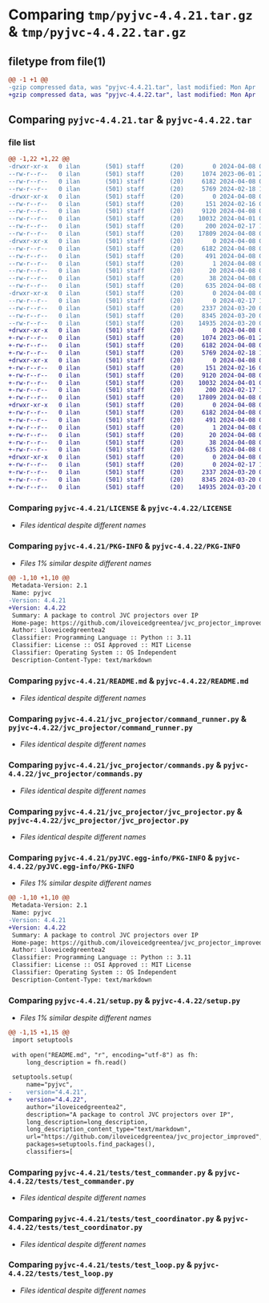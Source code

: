 # Comparing `tmp/pyjvc-4.4.21.tar.gz` & `tmp/pyjvc-4.4.22.tar.gz`

## filetype from file(1)

```diff
@@ -1 +1 @@
-gzip compressed data, was "pyjvc-4.4.21.tar", last modified: Mon Apr  8 00:35:32 2024, max compression
+gzip compressed data, was "pyjvc-4.4.22.tar", last modified: Mon Apr  8 00:53:20 2024, max compression
```

## Comparing `pyjvc-4.4.21.tar` & `pyjvc-4.4.22.tar`

### file list

```diff
@@ -1,22 +1,22 @@
-drwxr-xr-x   0 ilan       (501) staff       (20)        0 2024-04-08 00:35:32.471122 pyjvc-4.4.21/
--rw-r--r--   0 ilan       (501) staff       (20)     1074 2023-06-01 23:44:00.000000 pyjvc-4.4.21/LICENSE
--rw-r--r--   0 ilan       (501) staff       (20)     6182 2024-04-08 00:35:32.470905 pyjvc-4.4.21/PKG-INFO
--rw-r--r--   0 ilan       (501) staff       (20)     5769 2024-02-18 15:27:26.000000 pyjvc-4.4.21/README.md
-drwxr-xr-x   0 ilan       (501) staff       (20)        0 2024-04-08 00:35:32.468071 pyjvc-4.4.21/jvc_projector/
--rw-r--r--   0 ilan       (501) staff       (20)      151 2024-02-16 01:57:22.000000 pyjvc-4.4.21/jvc_projector/__init__.py
--rw-r--r--   0 ilan       (501) staff       (20)     9120 2024-04-08 00:14:11.000000 pyjvc-4.4.21/jvc_projector/command_runner.py
--rw-r--r--   0 ilan       (501) staff       (20)    10032 2024-04-01 00:26:47.000000 pyjvc-4.4.21/jvc_projector/commands.py
--rw-r--r--   0 ilan       (501) staff       (20)      200 2024-02-17 18:22:01.000000 pyjvc-4.4.21/jvc_projector/error_classes.py
--rw-r--r--   0 ilan       (501) staff       (20)    17809 2024-04-08 00:34:07.000000 pyjvc-4.4.21/jvc_projector/jvc_projector.py
-drwxr-xr-x   0 ilan       (501) staff       (20)        0 2024-04-08 00:35:32.470661 pyjvc-4.4.21/pyJVC.egg-info/
--rw-r--r--   0 ilan       (501) staff       (20)     6182 2024-04-08 00:35:32.000000 pyjvc-4.4.21/pyJVC.egg-info/PKG-INFO
--rw-r--r--   0 ilan       (501) staff       (20)      491 2024-04-08 00:35:32.000000 pyjvc-4.4.21/pyJVC.egg-info/SOURCES.txt
--rw-r--r--   0 ilan       (501) staff       (20)        1 2024-04-08 00:35:32.000000 pyjvc-4.4.21/pyJVC.egg-info/dependency_links.txt
--rw-r--r--   0 ilan       (501) staff       (20)       20 2024-04-08 00:35:32.000000 pyjvc-4.4.21/pyJVC.egg-info/top_level.txt
--rw-r--r--   0 ilan       (501) staff       (20)       38 2024-04-08 00:35:32.471168 pyjvc-4.4.21/setup.cfg
--rw-r--r--   0 ilan       (501) staff       (20)      635 2024-04-08 00:35:26.000000 pyjvc-4.4.21/setup.py
-drwxr-xr-x   0 ilan       (501) staff       (20)        0 2024-04-08 00:35:32.470344 pyjvc-4.4.21/tests/
--rw-r--r--   0 ilan       (501) staff       (20)        0 2024-02-17 16:27:53.000000 pyjvc-4.4.21/tests/__init__.py
--rw-r--r--   0 ilan       (501) staff       (20)     2337 2024-03-20 01:40:47.000000 pyjvc-4.4.21/tests/test_commander.py
--rw-r--r--   0 ilan       (501) staff       (20)     8345 2024-03-20 01:40:47.000000 pyjvc-4.4.21/tests/test_coordinator.py
--rw-r--r--   0 ilan       (501) staff       (20)    14935 2024-03-20 01:40:47.000000 pyjvc-4.4.21/tests/test_loop.py
+drwxr-xr-x   0 ilan       (501) staff       (20)        0 2024-04-08 00:53:20.177669 pyjvc-4.4.22/
+-rw-r--r--   0 ilan       (501) staff       (20)     1074 2023-06-01 23:44:00.000000 pyjvc-4.4.22/LICENSE
+-rw-r--r--   0 ilan       (501) staff       (20)     6182 2024-04-08 00:53:20.177494 pyjvc-4.4.22/PKG-INFO
+-rw-r--r--   0 ilan       (501) staff       (20)     5769 2024-02-18 15:27:26.000000 pyjvc-4.4.22/README.md
+drwxr-xr-x   0 ilan       (501) staff       (20)        0 2024-04-08 00:53:20.175149 pyjvc-4.4.22/jvc_projector/
+-rw-r--r--   0 ilan       (501) staff       (20)      151 2024-02-16 01:57:22.000000 pyjvc-4.4.22/jvc_projector/__init__.py
+-rw-r--r--   0 ilan       (501) staff       (20)     9120 2024-04-08 00:14:11.000000 pyjvc-4.4.22/jvc_projector/command_runner.py
+-rw-r--r--   0 ilan       (501) staff       (20)    10032 2024-04-01 00:26:47.000000 pyjvc-4.4.22/jvc_projector/commands.py
+-rw-r--r--   0 ilan       (501) staff       (20)      200 2024-02-17 18:22:01.000000 pyjvc-4.4.22/jvc_projector/error_classes.py
+-rw-r--r--   0 ilan       (501) staff       (20)    17809 2024-04-08 00:34:07.000000 pyjvc-4.4.22/jvc_projector/jvc_projector.py
+drwxr-xr-x   0 ilan       (501) staff       (20)        0 2024-04-08 00:53:20.177317 pyjvc-4.4.22/pyJVC.egg-info/
+-rw-r--r--   0 ilan       (501) staff       (20)     6182 2024-04-08 00:53:20.000000 pyjvc-4.4.22/pyJVC.egg-info/PKG-INFO
+-rw-r--r--   0 ilan       (501) staff       (20)      491 2024-04-08 00:53:20.000000 pyjvc-4.4.22/pyJVC.egg-info/SOURCES.txt
+-rw-r--r--   0 ilan       (501) staff       (20)        1 2024-04-08 00:53:20.000000 pyjvc-4.4.22/pyJVC.egg-info/dependency_links.txt
+-rw-r--r--   0 ilan       (501) staff       (20)       20 2024-04-08 00:53:20.000000 pyjvc-4.4.22/pyJVC.egg-info/top_level.txt
+-rw-r--r--   0 ilan       (501) staff       (20)       38 2024-04-08 00:53:20.177757 pyjvc-4.4.22/setup.cfg
+-rw-r--r--   0 ilan       (501) staff       (20)      635 2024-04-08 00:53:16.000000 pyjvc-4.4.22/setup.py
+drwxr-xr-x   0 ilan       (501) staff       (20)        0 2024-04-08 00:53:20.177044 pyjvc-4.4.22/tests/
+-rw-r--r--   0 ilan       (501) staff       (20)        0 2024-02-17 16:27:53.000000 pyjvc-4.4.22/tests/__init__.py
+-rw-r--r--   0 ilan       (501) staff       (20)     2337 2024-03-20 01:40:47.000000 pyjvc-4.4.22/tests/test_commander.py
+-rw-r--r--   0 ilan       (501) staff       (20)     8345 2024-03-20 01:40:47.000000 pyjvc-4.4.22/tests/test_coordinator.py
+-rw-r--r--   0 ilan       (501) staff       (20)    14935 2024-03-20 01:40:47.000000 pyjvc-4.4.22/tests/test_loop.py
```

### Comparing `pyjvc-4.4.21/LICENSE` & `pyjvc-4.4.22/LICENSE`

 * *Files identical despite different names*

### Comparing `pyjvc-4.4.21/PKG-INFO` & `pyjvc-4.4.22/PKG-INFO`

 * *Files 1% similar despite different names*

```diff
@@ -1,10 +1,10 @@
 Metadata-Version: 2.1
 Name: pyjvc
-Version: 4.4.21
+Version: 4.4.22
 Summary: A package to control JVC projectors over IP
 Home-page: https://github.com/iloveicedgreentea/jvc_projector_improved
 Author: iloveicedgreentea2
 Classifier: Programming Language :: Python :: 3.11
 Classifier: License :: OSI Approved :: MIT License
 Classifier: Operating System :: OS Independent
 Description-Content-Type: text/markdown
```

### Comparing `pyjvc-4.4.21/README.md` & `pyjvc-4.4.22/README.md`

 * *Files identical despite different names*

### Comparing `pyjvc-4.4.21/jvc_projector/command_runner.py` & `pyjvc-4.4.22/jvc_projector/command_runner.py`

 * *Files identical despite different names*

### Comparing `pyjvc-4.4.21/jvc_projector/commands.py` & `pyjvc-4.4.22/jvc_projector/commands.py`

 * *Files identical despite different names*

### Comparing `pyjvc-4.4.21/jvc_projector/jvc_projector.py` & `pyjvc-4.4.22/jvc_projector/jvc_projector.py`

 * *Files identical despite different names*

### Comparing `pyjvc-4.4.21/pyJVC.egg-info/PKG-INFO` & `pyjvc-4.4.22/pyJVC.egg-info/PKG-INFO`

 * *Files 1% similar despite different names*

```diff
@@ -1,10 +1,10 @@
 Metadata-Version: 2.1
 Name: pyjvc
-Version: 4.4.21
+Version: 4.4.22
 Summary: A package to control JVC projectors over IP
 Home-page: https://github.com/iloveicedgreentea/jvc_projector_improved
 Author: iloveicedgreentea2
 Classifier: Programming Language :: Python :: 3.11
 Classifier: License :: OSI Approved :: MIT License
 Classifier: Operating System :: OS Independent
 Description-Content-Type: text/markdown
```

### Comparing `pyjvc-4.4.21/setup.py` & `pyjvc-4.4.22/setup.py`

 * *Files 1% similar despite different names*

```diff
@@ -1,15 +1,15 @@
 import setuptools
 
 with open("README.md", "r", encoding="utf-8") as fh:
     long_description = fh.read()
 
 setuptools.setup(
     name="pyjvc",
-    version="4.4.21",
+    version="4.4.22",
     author="iloveicedgreentea2",
     description="A package to control JVC projectors over IP",
     long_description=long_description,
     long_description_content_type="text/markdown",
     url="https://github.com/iloveicedgreentea/jvc_projector_improved",
     packages=setuptools.find_packages(),
     classifiers=[
```

### Comparing `pyjvc-4.4.21/tests/test_commander.py` & `pyjvc-4.4.22/tests/test_commander.py`

 * *Files identical despite different names*

### Comparing `pyjvc-4.4.21/tests/test_coordinator.py` & `pyjvc-4.4.22/tests/test_coordinator.py`

 * *Files identical despite different names*

### Comparing `pyjvc-4.4.21/tests/test_loop.py` & `pyjvc-4.4.22/tests/test_loop.py`

 * *Files identical despite different names*

